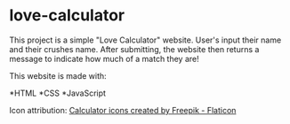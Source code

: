 # love-calculator

This project is a simple "Love Calculator" website. User's input their name and their crushes name. After submitting, the website then returns a message to indicate how much of a match they are!

This website is made with:

*HTML
*CSS
*JavaScript


Icon attribution:
<a href="https://www.flaticon.com/free-icons/calculator" title="calculator icons">Calculator icons created by Freepik - Flaticon</a>


